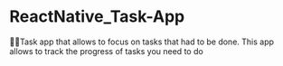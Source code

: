 # ReactNative_Task-App
📱✅Task app that allows to focus on tasks that had to be done. This app allows to track the progress of tasks you need to do
